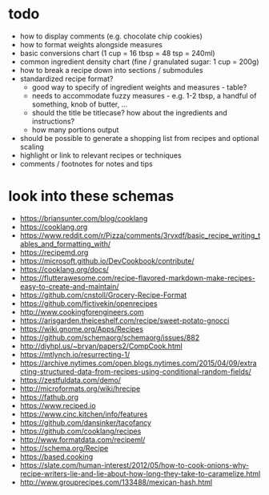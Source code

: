 
# todo

* how to display comments (e.g. chocolate chip cookies)
* how to format weights alongside measures
* basic conversions chart (1 cup = 16 tbsp = 48 tsp = 240ml)
* common ingredient density chart (fine / granulated sugar: 1 cup = 200g)
* how to break a recipe down into sections / submodules
* standardized recipe format?
    * good way to specify of ingredient weights and measures - table?
    * needs to accommodate fuzzy measures - e.g. 1-2 tbsp, a handful of something, knob of butter, ...
    * should the title be titlecase? how about the ingredients and instructions?
    * how many portions output
* should be possible to generate a shopping list from recipes and optional scaling
* highlight or link to relevant recipes or techniques
* comments / footnotes for notes and tips

# look into these schemas

* https://briansunter.com/blog/cooklang
* https://cooklang.org
* https://www.reddit.com/r/Pizza/comments/3rvxdf/basic_recipe_writing_tables_and_formatting_with/
* https://recipemd.org
* https://microsoft.github.io/DevCookbook/contribute/
* https://cooklang.org/docs/
* https://flutterawesome.com/recipe-flavored-markdown-make-recipes-easy-to-create-and-maintain/
* https://github.com/cnstoll/Grocery-Recipe-Format
* https://github.com/fictivekin/openrecipes
* http://www.cookingforengineers.com
* https://arisgarden.theiceshelf.com/recipe/sweet-potato-gnocci
* https://wiki.gnome.org/Apps/Recipes
* https://github.com/schemaorg/schemaorg/issues/882
* http://diyhpl.us/~bryan/papers2/CompCook.html
* https://mtlynch.io/resurrecting-1/
* https://archive.nytimes.com/open.blogs.nytimes.com/2015/04/09/extracting-structured-data-from-recipes-using-conditional-random-fields/
* https://zestfuldata.com/demo/
* http://microformats.org/wiki/hrecipe
* https://fathub.org
* https://www.reciped.io
* https://www.cinc.kitchen/info/features
* https://github.com/dansinker/tacofancy
* https://github.com/cooklang/recipes
* http://www.formatdata.com/recipeml/
* https://schema.org/Recipe
* https://based.cooking
* https://slate.com/human-interest/2012/05/how-to-cook-onions-why-recipe-writers-lie-and-lie-about-how-long-they-take-to-caramelize.html
* http://www.grouprecipes.com/133488/mexican-hash.html